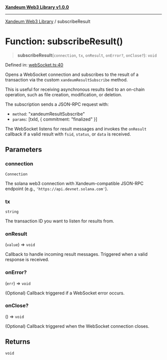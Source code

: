 [**Xandeum Web3 Library v1.0.0**](../README.md)

***

[Xandeum Web3 Library](../globals.md) / subscribeResult

# Function: subscribeResult()

> **subscribeResult**(`connection`, `tx`, `onResult`, `onError?`, `onClose?`): `void`

Defined in: [webSocket.ts:40](https://github.com/Xandeum/test_web3/blob/main/src/webSocket.ts#L40)

Opens a WebSocket connection and subscribes to the result of a transaction
via the custom `xandeumResultSubscribe` method.

This is useful for receiving asynchronous results tied to an on-chain operation,
such as file creation, modification, or deletion.

The subscription sends a JSON-RPC request with:
- `method`: "xandeumResultSubscribe"
- `params`: [txId, { commitment: "finalized" }]

The WebSocket listens for result messages and invokes the `onResult` callback
if a valid result with `fsid`, `status`, or `data` is received.

## Parameters

### connection

`Connection`

The solana web3 connection with Xandeum-compatible JSON-RPC endpoint (e.g., `'https://api.devnet.solana.com'`).

### tx

`string`

The transaction ID you want to listen for results from.

### onResult

(`value`) => `void`

Callback to handle incoming result messages. Triggered when a valid response is received.

### onError?

(`err`) => `void`

(Optional) Callback triggered if a WebSocket error occurs.

### onClose?

() => `void`

(Optional) Callback triggered when the WebSocket connection closes.

## Returns

`void`
